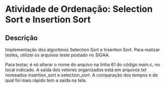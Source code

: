 # Atividade de Ordenação: Selection Sort e Insertion Sort

## Descrição

Implementação dos algorítmos Selection Sort e Insertion Sort. Para realizar testes, utilizei os arquivos teste postado no SIGAA.

Para testar, é só alterar o nome do arquivo na linha 61 do código main.c, no local indicado. A saída dos vetores organizados está em arquivos txt nomeados insertion_sort e selection_sort. A comparação dos tempos e de qual foi mais rápido tem a saída na tela.


